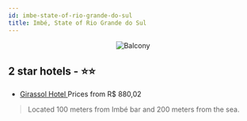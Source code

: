 ```yaml
---
id: imbe-state-of-rio-grande-do-sul
title: Imbé, State of Rio Grande do Sul
---
```


<center><img src="https://static.hotelurbano.com/reservas/prod0/5/5377/557ecdf16a4f9_girassol3.jpg" alt="Balcony" /></center>


##  2 star hotels - ⭐️⭐️

-    [Girassol Hotel ](https://us.hurb.com/hotels/imbe/girassol-hotel-5377?cmp=18055) Prices from R$ 880,02
   > Located 100 meters from Imbé bar and 200 meters from the sea.
